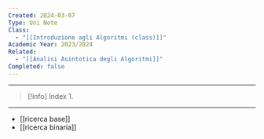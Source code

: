 ```yaml
---
Created: 2024-03-07
Type: Uni Note
Class:
  - "[[Introduzione agli Algoritmi (class)]]"
Academic Year: 2023/2024
Related:
  - "[[Analisi Asintotica degli Algoritmi]]"
Completed: false
---
```

---

>[!info] Index
>1. 

---

- [[ricerca base]]
- [[ricerca binaria]]


